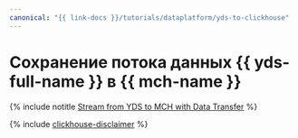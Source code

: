 ```yaml
---
canonical: "{{ link-docs }}/tutorials/dataplatform/yds-to-clickhouse"
---
```


# Сохранение потока данных {{ yds-full-name }} в {{ mch-name }}

{% include notitle [Stream from YDS to MCH with Data Transfer](../../_tutorials/dataplatform/yds-to-clickhouse.md) %}

{% include [clickhouse-disclaimer](../../_includes/clickhouse-disclaimer.md) %}
